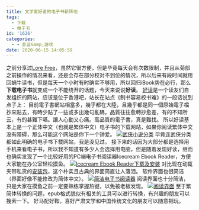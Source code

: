 ```yaml
---
title: 文学爱好者的电子书新阵地
tags:
  - 下载
  - 电子书
id: '1626'
categories:
  - - 影音&amp;游戏
date: 2020-06-15 14:05:59
---
```


之前分享过[Lore Free](https://www.jubuzz.com/geek/1498.html)，虽然它很方便，但是毕竟每天会有次数限制，并且从菊部之前操作的情况来看，还是会存在部分校对不到位的情况，所以后来有段时间就用回蜗牛读书，但是每天一个小时有时确实不够用，所以回归iBook势在必行，那么**下载电子书**就变成一个不能绕开的话题，今天来说说**好读**。 [好读](http://www.haodoo.net/?M=hd&P=welcome)是一个读友们自发组织的网站，应该是位于香港吧，站长在站点《制书容易校书难》的一段话说到点子上： 目前電子書網站相當多，幾乎都在大陸，且幾乎都是同一個原始電子檔抄來貼去，有時少貼了一些或多出幾句亂碼，品質往往愈轉抄愈差，有的不知所云，有的甚難下嚥。讓人心動又心痛。高品質的電子書，真是難找。 所以好读基本上是一个正体中文（也就是繁体中文）电子书的下载网站，如果你阅读繁体中文没有障碍，那么可能这个网站是你下一个钟爱。 [![武侠小说分类](https://i1.100024.xyz/i/2020/06/12/mgsbmg.jpg)](https://i1.100024.xyz/i/2020/06/12/mgsbmg.jpg) 毕竟连武侠分类都如此明确的电子书下载网站，我是没见过。 接下来的话因为大部分都是选择用手机来看电子书，所以我不知道有多少人会选择用电脑，但是随着发现好读，继而也确实发现了一个比较好用的PC端电子书阅读器Icecream Ebook Reader，方便大家能在办公室轻松摸鱼。 [![Icecream Ebook Reader下载及安装](https://i.loli.net/2020/06/15/L18iEP6bhajXIpf.png)](https://i.loli.net/2020/06/15/L18iEP6bhajXIpf.png) 对比现在动辄夹带私货的[安装包](https://www.jubuzz.com/wtf/1400.html)，这个朴实且古典的界面简直让人落泪。 软件界面也很简洁（界面好像不能修改为简体中文）。 [![简洁电子书阅读器](https://i.loli.net/2020/06/15/JMPa9gFTjtVxlRn.png)](https://i.loli.net/2020/06/15/JMPa9gFTjtVxlRn.png) 阅读界面也十分简洁，只是大家在摸鱼之前一定要熟练掌握热键，以免被老板发现。 [![阅读界面](https://i.loli.net/2020/06/15/QjtlYXGHEUeu6Kp.png)](https://i.loli.net/2020/06/15/QjtlYXGHEUeu6Kp.png) 至于繁简体转换的问题，epub格式貌似有相关的工具可以进行转换，有兴趣的朋友可以搜索一下。 好马配好鞍，喜好严肃文学和中国传统文化的朋友可以随意把玩。